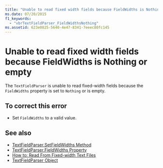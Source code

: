```yaml
---
title: "Unable to read fixed width fields because FieldWidths is Nothing or empty"
ms.date: 07/20/2015
f1_keywords: 
  - "vbrTextFieldParser_FieldWidthsNothing"
ms.assetid: 623e0825-5640-4e47-8341-7eeec80fc145
---
```

# Unable to read fixed width fields because FieldWidths is Nothing or empty
The `TextFieldParser` is unable to read fixed-width fields because the `FieldWidths` property is set to `Nothing` or is empty.  
  
## To correct this error  
  
- Set `FieldWidths` to a valid value.  
  
## See also

- [TextFieldParser.SetFieldWidths Method](xref:Microsoft.VisualBasic.FileIO.TextFieldParser.SetFieldWidths%2A)
- [TextFieldParser.FieldWidths Property](xref:Microsoft.VisualBasic.FileIO.TextFieldParser.FieldWidths%2A)
- [How to: Read From Fixed-width Text Files](../developing-apps/programming/drives-directories-files/how-to-read-from-fixed-width-text-files.md)
- [TextFieldParser Object](../language-reference/objects/textfieldparser-object.md)
